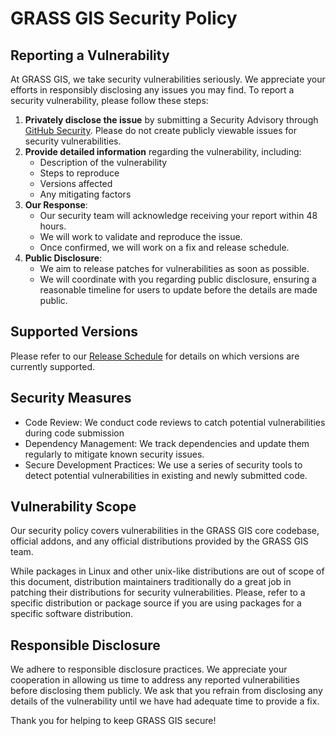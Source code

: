 # GRASS GIS Security Policy

## Reporting a Vulnerability
At GRASS GIS, we take security vulnerabilities seriously. We appreciate your efforts in responsibly disclosing any issues you may find. To report a security vulnerability, please follow these steps:
1. **Privately disclose the issue** by submitting a Security Advisory through [GitHub Security](https://github.com/OSGeo/grass/security). Please do not create publicly viewable issues for security vulnerabilities.
2. **Provide detailed information** regarding the vulnerability, including:
    - Description of the vulnerability
    - Steps to reproduce
    - Versions affected
    - Any mitigating factors
3. **Our Response**:
    - Our security team will acknowledge receiving your report within 48 hours.
    - We will work to validate and reproduce the issue.
    - Once confirmed, we will work on a fix and release schedule.
4. **Public Disclosure**:
    - We aim to release patches for vulnerabilities as soon as possible.
    - We will coordinate with you regarding public disclosure, ensuring a reasonable timeline for users to update before the details are made public.


## Supported Versions
Please refer to our [Release Schedule](https://trac.osgeo.org/grass/wiki/Release/Schedule) for details on which versions are currently supported.


## Security Measures
- Code Review: We conduct code reviews to catch potential vulnerabilities during code submission
- Dependency Management: We track dependencies and update them regularly to mitigate known security issues.
- Secure Development Practices: We use a series of security tools to detect potential vulnerabilities in existing and newly submitted code.


## Vulnerability Scope
Our security policy covers vulnerabilities in the GRASS GIS core codebase, official addons, and any official distributions provided by the GRASS GIS team.

While packages in Linux and other unix-like distributions are out of scope of this document, distribution maintainers traditionally do a great job in patching their distributions for security vulnerabilities. Please, refer to a specific distribution or package source if you are using packages for a specific software distribution.

## Responsible Disclosure
We adhere to responsible disclosure practices. We appreciate your cooperation in allowing us time to address any reported vulnerabilities before disclosing them publicly. We ask that you refrain from disclosing any details of the vulnerability until we have had adequate time to provide a fix.

Thank you for helping to keep GRASS GIS secure!
